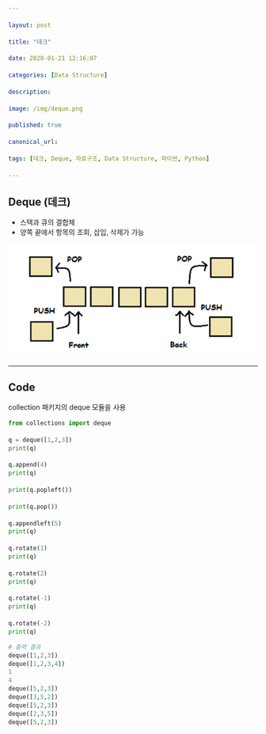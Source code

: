 ```yaml
---

layout: post

title: "데크"

date: 2020-01-21 12:16:07

categories: [Data Structure]

description:

image: /img/deque.png

published: true

canonical_url:

tags: [데크, Deque, 자료구조, Data Structure, 파이썬, Python]

---
```


## Deque (데크)
- 스택과 큐의 결합체
- 양쪽 끝에서 항목의 조회, 삽입, 삭제가 가능

<img src='/img/deque1.png'>

------------------------------------------------------------------------

## Code
collection 패키지의 deque 모듈을 사용


```python
from collections import deque

q = deque([1,2,3])
print(q)

q.append(4)
print(q)

print(q.popleft())

print(q.pop())

q.appendleft(5)
print(q)

q.rotate(1)
print(q)

q.rotate(2)
print(q)

q.rotate(-1)
print(q)

q.rotate(-2)
print(q)
```

```python
# 출력 결과
deque([1,2,3])
deque([1,2,3,4])
1
4
deque([5,2,3])
deque([3,5,2])
deque([5,2,3])
deque([2,3,5])
deque([5,2,3])
```
